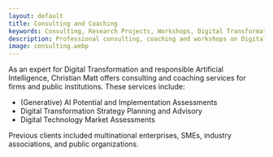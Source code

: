 ```yaml
---
layout: default
title: Consulting and Coaching
keywords: Consulting, Research Projects, Workshops, Digital Transformation, Digital Business, Artificial Intelligence
description: Professional consulting, coaching and workshops on Digital Transformation, Digital Businesses, and Artificial Intelligence.
image: consulting.webp
---
```


As an expert for Digital Transformation and responsible Artificial Intelligence, Christian Matt offers consulting and coaching services for firms and public institutions.
These services include:

- (Generative) AI Potential and Implementation Assessments
- Digital Transformation Strategy Planning and Advisory
- Digital Technology Market Assessments

Previous clients included multinational enterprises, SMEs, industry associations, and public organizations.
